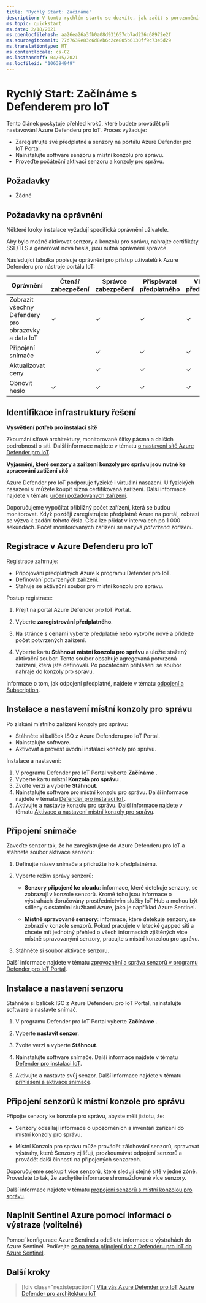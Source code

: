 ```yaml
---
title: 'Rychlý Start: Začínáme'
description: V tomto rychlém startu se dozvíte, jak začít s porozuměním základnímu pracovnímu postupu pro nasazení v programu Defender pro IoT.
ms.topic: quickstart
ms.date: 2/18/2021
ms.openlocfilehash: aa26ea26a3fb0a08d931657cb7ad236c68972e2f
ms.sourcegitcommit: 77d7639e83c6d8eb6c2ce805b6130ff9c73e5d29
ms.translationtype: MT
ms.contentlocale: cs-CZ
ms.lasthandoff: 04/05/2021
ms.locfileid: "106384949"
---
```

# <a name="quickstart-get-started-with-defender-for-iot"></a>Rychlý Start: Začínáme s Defenderem pro IoT

Tento článek poskytuje přehled kroků, které budete provádět při nastavování Azure Defenderu pro IoT. Proces vyžaduje:

- Zaregistrujte své předplatné a senzory na portálu Azure Defender pro IoT Portal.
- Nainstalujte software senzoru a místní konzolu pro správu.
- Proveďte počáteční aktivaci senzoru a konzoly pro správu.

## <a name="prerequisites"></a>Požadavky

- Žádné

## <a name="permission-requirements"></a>Požadavky na oprávnění

Některé kroky instalace vyžadují specifická oprávnění uživatele.

Aby bylo možné aktivovat senzory a konzolu pro správu, nahrajte certifikáty SSL/TLS a generovat nová hesla, jsou nutná oprávnění správce.

Následující tabulka popisuje oprávnění pro přístup uživatelů k Azure Defenderu pro nástroje portálu IoT:

| Oprávnění | Čtenář zabezpečení | Správce zabezpečení | Přispěvatel předplatného | Vlastník předplatného |
|--|--|--|--|--|
| Zobrazit všechny Defendery pro obrazovky a data IoT | ✓ | ✓ | ✓ | ✓ |
| Připojení snímače  |  |  ✓ | ✓ | ✓ |
| Aktualizovat ceny  |  |  ✓ | ✓ | ✓ |
| Obnovit heslo  | ✓  |  ✓ | ✓ | ✓ |

## <a name="identify-the-solution-infrastructure"></a>Identifikace infrastruktury řešení

**Vysvětlení potřeb pro instalaci sítě**

Zkoumání síťové architektury, monitorované šířky pásma a dalších podrobností o síti. Další informace najdete v tématu [o nastavení sítě Azure Defender pro IoT](how-to-set-up-your-network.md).

**Vyjasnění, které senzory a zařízení konzoly pro správu jsou nutné ke zpracování zatížení sítě**

Azure Defender pro IoT podporuje fyzické i virtuální nasazení. U fyzických nasazení si můžete koupit různá certifikovaná zařízení. Další informace najdete v tématu [určení požadovaných zařízení](how-to-identify-required-appliances.md).

Doporučujeme vypočítat přibližný počet zařízení, která se budou monitorovat. Když později zaregistrujete předplatné Azure na portál, zobrazí se výzva k zadání tohoto čísla. Čísla lze přidat v intervalech po 1 000 sekundách. Počet monitorovaných zařízení se nazývá *potvrzená zařízení*.

## <a name="register-with-azure-defender-for-iot"></a>Registrace v Azure Defenderu pro IoT

Registrace zahrnuje:

- Připojování předplatných Azure k programu Defender pro IoT.
- Definování potvrzených zařízení.
- Stahuje se aktivační soubor pro místní konzolu pro správu.

Postup registrace:

1. Přejít na portál Azure Defender pro IoT Portal.

1. Vyberte **zaregistrování předplatného**.

1. Na stránce s **cenami** vyberte předplatné nebo vytvořte nové a přidejte počet potvrzených zařízení.

1. Vyberte kartu **Stáhnout místní konzolu pro správu** a uložte stažený aktivační soubor. Tento soubor obsahuje agregovaná potvrzená zařízení, která jste definovali. Po počátečním přihlášení se soubor nahraje do konzoly pro správu.

Informace o tom, jak odpojení předplatné, najdete v tématu [odpojení a Subscription](how-to-manage-subscriptions.md#offboard-a-subscription).

## <a name="install-and-set-up-the-on-premises-management-console"></a>Instalace a nastavení místní konzoly pro správu

Po získání místního zařízení konzoly pro správu:

- Stáhněte si balíček ISO z Azure Defenderu pro IoT Portal.
- Nainstalujte software.
- Aktivovat a provést úvodní instalaci konzoly pro správu.

Instalace a nastavení:

1. V programu Defender pro IoT Portal vyberte **Začínáme** .
1. Vyberte kartu místní **Konzola pro správu** .
1. Zvolte verzi a vyberte **Stáhnout**.
1. Nainstalujte software pro místní konzolu pro správu. Další informace najdete v tématu [Defender pro instalaci IoT](how-to-install-software.md).
1. Aktivujte a nastavte konzolu pro správu. Další informace najdete v tématu [Aktivace a nastavení místní konzoly pro správu](how-to-activate-and-set-up-your-on-premises-management-console.md).

## <a name="onboard-a-sensor"></a>Připojení snímače

Zaveďte senzor tak, že ho zaregistrujete do Azure Defenderu pro IoT a stáhnete soubor aktivace senzoru:

1. Definujte název snímače a přidružte ho k předplatnému.

1. Vyberte režim správy senzorů:

   - **Senzory připojené ke cloudu**: informace, které detekuje senzory, se zobrazují v konzole senzorů. Kromě toho jsou informace o výstrahách doručovány prostřednictvím služby IoT Hub a mohou být sdíleny s ostatními službami Azure, jako je například Azure Sentinel.

   - **Místně spravované senzory**: informace, které detekuje senzory, se zobrazí v konzole senzorů. Pokud pracujete v letecké gapped síti a chcete mít jednotný přehled o všech informacích zjištěných více místně spravovanými senzory, pracujte s místní konzolou pro správu. 

1. Stáhněte si soubor aktivace senzoru.

Další informace najdete v tématu [zprovoznění a správa senzorů v programu Defender pro IoT Portal](how-to-manage-sensors-on-the-cloud.md).

## <a name="install-and-set-up-the-sensor"></a>Instalace a nastavení senzoru

Stáhněte si balíček ISO z Azure Defenderu pro IoT Portal, nainstalujte software a nastavte snímač.

1. V programu Defender pro IoT Portal vyberte **Začínáme** .

1. Vyberte **nastavit senzor**.

1. Zvolte verzi a vyberte **Stáhnout**.

1. Nainstalujte software snímače. Další informace najdete v tématu [Defender pro instalaci IoT](how-to-install-software.md).

1. Aktivujte a nastavte svůj senzor. Další informace najdete v tématu [přihlášení a aktivace snímače](how-to-activate-and-set-up-your-sensor.md).

## <a name="connect-sensors-to-an-on-premises-management-console"></a>Připojení senzorů k místní konzole pro správu

Připojte senzory ke konzole pro správu, abyste měli jistotu, že:

- Senzory odesílají informace o upozorněních a inventáři zařízení do místní konzoly pro správu.

- Místní Konzola pro správu může provádět zálohování senzorů, spravovat výstrahy, které Senzory zjišťují, prozkoumávat odpojení senzorů a provádět další činnosti na připojených senzorech.

Doporučujeme seskupit více senzorů, které sledují stejné sítě v jedné zóně. Provedete to tak, že zachytíte informace shromažďované více senzory.

Další informace najdete v tématu [propojení senzorů s místní konzolou pro správu](how-to-activate-and-set-up-your-on-premises-management-console.md#connect-sensors-to-the-on-premises-management-console).

## <a name="populate-azure-sentinel-with-alert-information-optional"></a>Naplnit Sentinel Azure pomocí informací o výstraze (volitelné)

Pomocí konfigurace Azure Sentinelu odešlete informace o výstrahách do Azure Sentinel. Podívejte [se na téma připojení dat z Defenderu pro IoT do Azure Sentinel](how-to-configure-with-sentinel.md).

## <a name="next-steps"></a>Další kroky

> [!div class="nextstepaction"]
> [Vítá vás Azure Defender pro IoT](overview.md) 
>  [Azure Defender pro architekturu IoT](architecture.md)
